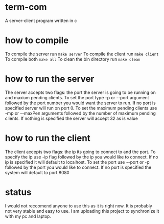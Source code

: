 # term-com
A server-client program written in c
# how to compile
To compile the server run
```make server```
To compile the client run
```make client```
To compile both
```make all```
To clean the bin directory run
```make clean```

# how to run the server
The server accepts two flags: the port the server is going to be running on and maxium pending clients. 
To set the port type -p or --port argument followed by the port number you would want the server to run. If no port is specified server will run on port 0. 
To set the maximum pending clients use -mp or --maxPen arguments followed by the number of maximum pending clients. If nothing is specified the server will accept 32 as is value
# how to run the client
The client accepts two flags: the ip its going to connect to and the port. 
To specify the ip use -ip flag followed by the ip you would like to connect. If no ip is specified it will default to localhost.
To set the port use --port or -p followed by the port you would like to connect. If no port is specified the system will default to port 8080 
# status
I would not reccomend anyone to use this as it is right now. It is probably not very stable and easy to use. I am uploading this project to synchronize it with my pc and laptop.

